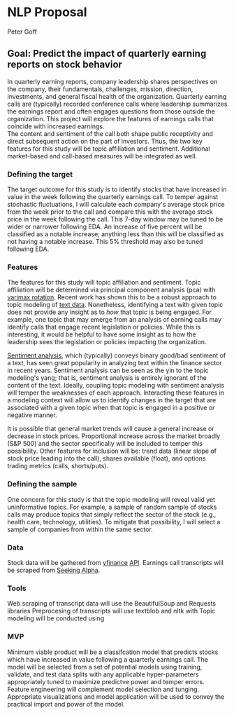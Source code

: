 # NLP Proposal
Peter Goff

## Goal: Predict the impact of quarterly earning reports on stock behavior
In quarterly earning reports, company leadership shares perspectives on the company, their fundamentals, challenges, mission, direction, investments, and general fiscal health of the organization. Quarterly earning calls are (typically) recorded conference calls where leadership summarizes the earnings report and often engages questions from those outside the organization. This project will explore the features of earnings calls that coincide with increased earnings. <br>
The content and sentiment of the call both shape public receptivity and direct subsequent action on the part of investors. Thus, the two key features for this study will be topic affiliation and sentiment. Additional market-based and call-based measures will be integrated as well.

### Defining the target
The target outcome for this study is to identify stocks that have increased in value in the week following the quarterly earnings call. To temper against stochastic fluctuations, I will calculate each company's average stock price from the week prior to the call and compare this with the average stock price in the week following the call. This 7-day window may be tuned to be wider or narrower following EDA. An increase of five percent will be classified as a notable increase; anything less than this will be classified as not having a notable increase. This 5% threshold may also be tuned following EDA.

### Features
The features for this study will topic affiliation and sentiment. Topic affiliation will be determined via principal component analysis (pca) with [varimax rotation](https://pypi.org/project/advanced-pca/). Recent work has shown this to be a robust approach to topic modeling of [text data](https://arxiv.org/abs/2004.05387). Nonetheless, identifying a text with given topic does not provide any insight as to *how* that topic is being engaged. For example, one topic that may emerge from an analysis of earning calls may identify calls that engage recent legislation or policies. While this is interesting, it would be helpful to have some insight as to how the leadership sees the legislation or policies impacting the organization. <br>

[Sentiment analysis](https://codingandfun.com/company-earnings-sentiment-analysis-with-python/), which (typically) conveys binary good/bad sentiment of a text, has seen great popularity in analyzing text within the finance sector in recent years. Sentiment analysis can be seen as the yin to the topic modeling's yang; that is, sentiment analysis is entirely ignorant of the content of the text. Ideally, coupling topic modeling with sentiment analysis will temper the weaknesses of each approach. Interacting these features in a modeling context will allow us to identify changes in the target that are associated with a given topic when that topic is engaged in a positive or negative manner. <br>

It is possible that general market trends will cause a general increase or decrease in stock prices. Proportional increase across the market broadly (S&P 500) and the sector specifically will be included to temper this possibility. Other features for inclusion will be: trend data (linear slope of stock price leading into the call), shares available (float), and options trading metrics (calls, shorts/puts). 

### Defining the sample
One concern for this study is that the topic modeling will reveal valid yet uninformative topics. For example, a sample of random sample of stocks calls may produce topics that simply reflect the sector of the stock (e.g., health care, technology, utilities). To mitigate that possibility, I will select a sample of companies from within the same sector. 

### Data
Stock data will be gathered from [yfinance](https://medium.com/analytics-vidhya/trading-dashboard-with-yfinance-python-56fa471f881d) [API](https://pypi.org/project/yfinance/). Earnings call transcripts will be scraped from [Seeking Alpha](https://seekingalpha.com/earnings/earnings-call-transcripts). 

### Tools
Web scraping of transcript data will use the BeautifulSoup and Requests libraries
Preprocesing of transcripts will use textblob and nltk with 
Topic modeling will be conducted using 

### MVP 
Minimum viable product will be a classifcation model that predicts stocks which have increased in value following a quarterly earnings call. The model will be selected from a set of potential models using training, validate, and test data splits with any applicable hyper-parameters appropriately tuned to maximize predictve power and temper errors. Feature engineering will complement model selection and tunging. Appropriate visualizations and model application will be used to convey the practical import and power of the model.
